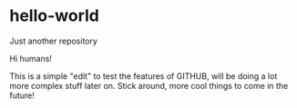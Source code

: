 # hello-world
Just another repository

Hi humans!

This is a simple "edit" to test the features of GITHUB, will be doing a lot more complex stuff later on. Stick around, more cool things to come in the future!

